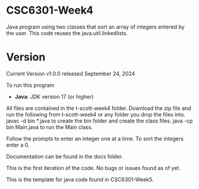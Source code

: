 # CSC6301-Week4
Java program using two classes that sort an array of integers entered by the user.  This code reuses the java.util.linkedlists.

# Version
Current Version v1.0.0
released September 24, 2024

To run this program
- **Java**: JDK version 17 (or higher)

All files are contained in the t-scott-week4 folder.
Download the zip file and run the following from t-scott-week4 or any folder you drop the files into.
javac -d bin *.java to create the bin folder and create the class files.
java -cp bin Main.java to run the Main class.

Follow the prompts to enter an integer one at a time.  To sort the integers enter a 0.

Documentation can be found in the docs folder.

This is the first iteration of the code.  No bugs or issues found as of yet.

This is the template for java code found in CSC6301-Week5.

